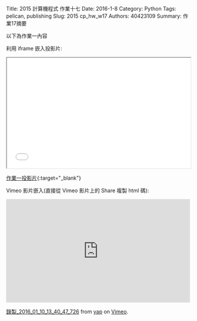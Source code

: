 Title: 2015 計算機程式 作業十七
Date: 2016-1-8
Category: Python
Tags: pelican, publishing
Slug: 2015  cp_hw_w17
Authors: 40423109
Summary: 作業17摘要

以下為作業一內容

利用 iframe 嵌入投影片:

<iframe src="40423109_cp_w17_p.html" width="500" height="300"></iframe>

[作業一投影片](40423109_cp_w11_p.html){:target="_blank"}


Vimeo 影片嵌入(直接從 Vimeo 影片上的 Share 複製 html 碼):

<iframe src="https://player.vimeo.com/video/151276070" width="500" height="281" frameborder="0" webkitallowfullscreen mozallowfullscreen allowfullscreen></iframe> <p><a href="https://vimeo.com/151276070">錄製_2016_01_10_13_40_47_726</a> from <a href="https://vimeo.com/user45104858">yap</a> on <a href="https://vimeo.com">Vimeo</a>.</p>